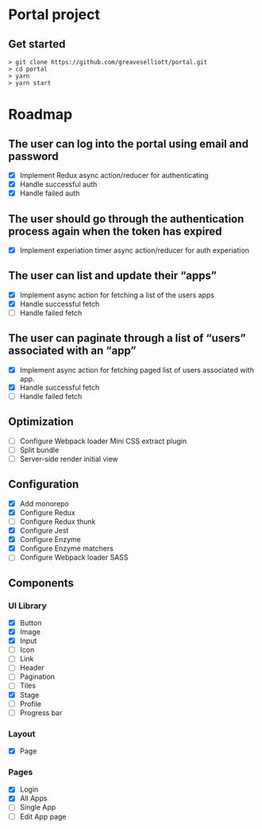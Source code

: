# Portal project
## Get started
```
> git clone https://github.com/greaveselliott/portal.git
> cd portal
> yarn
> yarn start
```

# Roadmap
## The user can log into the portal using email and password
- [x] Implement Redux async action/reducer for authenticating
- [x] Handle successful auth
- [x] Handle failed auth

## The user should go through the authentication process again when the token has expired
- [x] Implement experiation timer async action/reducer for auth experiation

## The user can list and update their “apps”
- [x] Implement async action for fetching a list of the users apps
- [x] Handle successful fetch
- [ ] Handle failed fetch

## The user can paginate through a list of “users” associated with an “app”
- [x] Implement async action for fetching paged list of users associated with app.
- [x] Handle successful fetch
- [ ] Handle failed fetch

## Optimization
- [ ] Configure Webpack loader Mini CSS extract plugin
- [ ] Split bundle
- [ ] Server-side render initial view

## Configuration
- [x] Add monorepo
- [x] Configure Redux
- [ ] Configure Redux thunk
- [x] Configure Jest
- [x] Configure Enzyme
- [x] Configure Enzyme matchers
- [ ] Configure Webpack loader SASS

## Components
### UI Library
- [x] Button
- [x] Image
- [x] Input
- [ ] Icon
- [ ] Link
- [ ] Header
- [ ] Pagination
- [ ] Tiles
- [x] Stage
- [ ] Profile
- [ ] Progress bar

### Layout
- [x] Page

### Pages
- [x] Login
- [x] All Apps
- [ ] Single App
- [ ] Edit App page
